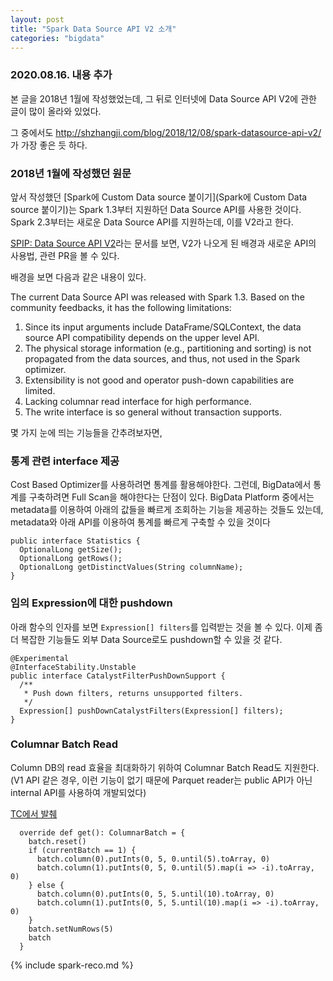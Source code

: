 ```yaml
---
layout: post
title: "Spark Data Source API V2 소개"
categories: "bigdata"
---
```


### 2020.08.16. 내용 추가

본 글을 2018년 1월에 작성했었는데, 그 뒤로 인터넷에 Data Source API V2에 관한 글이 많이 올라와 있었다.

그 중에서도 http://shzhangji.com/blog/2018/12/08/spark-datasource-api-v2/ 가 가장 좋은 듯 하다.

### 2018년 1월에 작성했던 원문

앞서 작성했던 [Spark에 Custom Data source 붙이기](Spark에 Custom Data source 붙이기)는 Spark 1.3부터 지원하던 Data Source API를 사용한 것이다. Spark 2.3부터는 새로운 Data Source API를 지원하는데, 이를 V2라고 한다.

[SPIP: Data Source API V2](https://docs.google.com/document/d/1n_vUVbF4KD3gxTmkNEon5qdQ-Z8qU5Frf6WMQZ6jJVM/edit#heading=h.mi1fbff5f8f9)라는 문서를 보면, V2가 나오게 된 배경과 새로운 API의 사용법, 관련 PR을 볼 수 있다.

배경을 보면 다음과 같은 내용이 있다.

The current Data Source API was released with Spark 1.3. Based on the community feedbacks, it has the following limitations:

1. Since its input arguments include DataFrame/SQLContext, the data source API compatibility depends on the upper level API.
1. The physical storage information (e.g., partitioning and sorting) is not propagated from the data sources, and thus, not used in the Spark optimizer. 
1. Extensibility is not good and operator push-down capabilities are limited.
1. Lacking columnar read interface for high performance.
1. The write interface is so general without transaction supports.

몇 가지 눈에 띄는 기능들을 간추려보자면,

### 통계 관련 interface 제공

Cost Based Optimizer를 사용하려면 통계를 활용해야한다. 그런데, BigData에서 통계를 구축하려면 Full Scan을 해야한다는 단점이 있다. BigData Platform 중에서는 metadata를 이용하여 아래의 값들을 빠르게 조회하는 기능을 제공하는 것들도 있는데, metadata와 아래 API를 이용하여 통계를 빠르게 구축할 수 있을 것이다


```
public interface Statistics {
  OptionalLong getSize();
  OptionalLong getRows();
  OptionalLong getDistinctValues(String columnName);
}
```

### 임의 Expression에 대한 pushdown

아래 함수의 인자를 보면 `Expression[] filters`를 입력받는 것을 볼 수 있다. 이제 좀 더 복잡한 기능들도 외부 Data Source로도 pushdown할 수 있을 것 같다.

```
@Experimental
@InterfaceStability.Unstable
public interface CatalystFilterPushDownSupport {
  /**
   * Push down filters, returns unsupported filters.
   */
  Expression[] pushDownCatalystFilters(Expression[] filters);
}
```

### Columnar Batch Read

Column DB의 read 효율을 최대화하기 위하여 Columnar Batch Read도 지원한다. (V1 API 같은 경우, 이런 기능이 없기 때문에 Parquet reader는 public API가 아닌 internal API를 사용하여 개발되었다)

[TC에서 발췌](https://github.com/cloud-fan/spark/blob/a29031db10b4c0a2dd87d7f033068feb0f64d14a/sql/core/src/test/scala/org/apache/spark/sql/sources/v2/DataSourceV2Suite.scala#L239)

```
  override def get(): ColumnarBatch = {
    batch.reset()
    if (currentBatch == 1) {
      batch.column(0).putInts(0, 5, 0.until(5).toArray, 0)
      batch.column(1).putInts(0, 5, 0.until(5).map(i => -i).toArray, 0)
    } else {
      batch.column(0).putInts(0, 5, 5.until(10).toArray, 0)
      batch.column(1).putInts(0, 5, 5.until(10).map(i => -i).toArray, 0)
    }
    batch.setNumRows(5)
    batch
  }
```

{% include spark-reco.md %}
